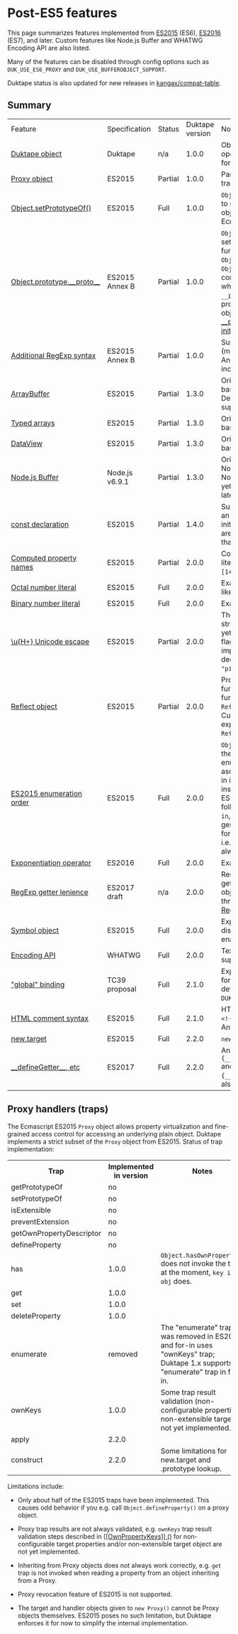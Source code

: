 # Post-ES5 features

This page summarizes features implemented from
[ES2015](http://www.ecma-international.org/ecma-262/6.0/index.html) (ES6),
[ES2016](http://www.ecma-international.org/ecma-262/7.0/index.html) (ES7),
and later.  Custom features like Node.js Buffer and WHATWG Encoding API
are also listed.

Many of the features can be disabled through config options such as
`DUK_USE_ES6_PROXY` and `DUK_USE_BUFFEROBJECT_SUPPORT`.

Duktape status is also updated for new releases in
[kangax/compat-table](https://kangax.github.io/compat-table).

## Summary

<table>

<tr>
<td>Feature</td>
<td>Specification</td>
<td>Status</td>
<td>Duktape<br />version</td>
<td>Notes</td>
</tr>

<tr>
<td><a href="http://duktape.org/guide.html#builtin-duktape">Duktape object</a></td>
<td>Duktape</td>
<td>n/a</td>
<td>1.0.0</td>
<td>Object providing Duktape specific operations like inspecting values, forcing
    a garbage collection run, etc.</td>
</tr>

<tr>
<td><a href="http://www.ecma-international.org/ecma-262/6.0/#sec-proxy-objects">Proxy object</a></td>
<td>ES2015</td>
<td>Partial</td>
<td>1.0.0</td>
<td>Partial support, see separate Proxy trap support table below.</td>
</tr>

<tr>
<td><a href="http://www.ecma-international.org/ecma-262/6.0/#sec-object.setprototypeof">Object.setPrototypeOf()</a></td>
<td>ES2015</td>
<td>Full</td>
<td>1.0.0</td>
<td><code>Object.setPrototypeOf()</code> allows user to set the internal
    prototype of an object which is not supported in Ecmascript E5.</td>
</tr>

<tr>
<td><a href="http://www.ecma-international.org/ecma-262/6.0/#sec-object.prototype.__proto__">Object.prototype.__proto__</a></td>
<td>ES2015 Annex B</td>
<td>Partial</td>
<td>1.0.0</td>
<td><code>Object.prototype.__proto__</code> is a setter/getter which provides
    the same functionality as <code>Object.getPrototypeOf()</code>
    and <code>Object.setPrototypeOf()</code> but is compatible with existing
    code base which has relied on a non-standard <code>__proto__</code>
    property for a while.  The property is not available for "bare objects".
    Duktape does not support
    <a href="http://www.ecma-international.org/ecma-262/6.0/index.html#sec-__proto__-property-names-in-object-initializers">__proto__ property name in an object initializer</a>.</td>
</td>
</tr>

<tr>
<td><a href="http://www.ecma-international.org/ecma-262/6.0/#sec-regular-expressions-patterns">Additional RegExp syntax</a></td>
<td>ES2015 Annex B</td>
<td>Partial</td>
<td>1.0.0</td>
<td>Support for non-ES5 RegExp forms (most of them described in ES2015 Annex B)
    has been added incrementally over releases.</td>
</tr>

<tr>
<td><a href="http://www.ecma-international.org/ecma-262/6.0/#sec-arraybuffer-objects">ArrayBuffer</a></td>
<td>ES2015</td>
<td>Partial</td>
<td>1.3.0</td>
<td>Original Duktape implementation was based on the Khronos specification.
    Detached ArrayBuffers are not yet supported.</td>
</tr>

<tr>
<td><a href="http://www.ecma-international.org/ecma-262/6.0/#sec-typedarray-objects">Typed arrays</a></td>
<td>ES2015</td>
<td>Partial</td>
<td>1.3.0</td>
<td>Original Duktape implementation was based on the Khronos specification.</td>
</tr>

<tr>
<td><a href="http://www.ecma-international.org/ecma-262/6.0/#sec-dataview-objects">DataView</a></td>
<td>ES2015</td>
<td>Partial</td>
<td>1.3.0</td>
<td>Original Duktape implementation was based on the Khronos specification.</td>
</tr>

<tr>
<td><a href="https://nodejs.org/api/buffer.html">Node.js Buffer</a></td>
<td>Node.js v6.9.1</td>
<td>Partial</td>
<td>1.3.0</td>
<td>Original implementation was based on Node.js Buffer v0.12.1, current goal
    is Node.js v6.9.1 but not all methods are yet implemented.  Duktape tracks
    the latest Node.js Buffer API.</td>
</tr>

<tr>
<td><a href="http://www.ecma-international.org/ecma-262/6.0/#sec-let-and-const-declarations">const declaration</a></td>
<td>ES2015</td>
<td>Partial</td>
<td>1.4.0</td>
<td>Support is partial, <code>const</code> is mostly just an alias for
    <code>var</code> except that an initializer is required: const
    variables are writable and function scope rather than block scope.</td>
</tr>

<tr>
<td><a href="http://www.ecma-international.org/ecma-262/6.0/#sec-object-initializer-runtime-semantics-evaluation">Computed property names</a></td>
<td>ES2015</td>
<td>Partial</td>
<td>2.0.0</td>
<td>Computed method name in object literal not yet supported.
    Example: <code>{ [1+2]: 'three' }</code>.</td>
</tr>

<tr>
<td><a href="http://www.ecma-international.org/ecma-262/6.0/#sec-literals-numeric-literals">Octal number literal</a></td>
<td>ES2015</td>
<td>Full</td>
<td>2.0.0</td>
<td>Example: <code>0o755</code>.  Legacy octal literals
    like <code>0755</code> are also supported.</td>
</tr>

<tr>
<td><a href="http://www.ecma-international.org/ecma-262/6.0/#sec-literals-numeric-literals">Binary number literal</a></td>
<td>ES2015</td>
<td>Full</td>
<td>2.0.0</td>
<td>Example: <code>0b10001010</code>.</td>
</tr>

<tr>
<td><a href="http://www.ecma-international.org/ecma-262/6.0/#sec-literals-string-literals">\u{H+} Unicode escape</a></td>
<td>ES2015</td>
<td>Partial</td>
<td>2.0.0</td>
<td>The escape syntax is allowed in both string literals and identifier
    names.  Not yet supported in RegExps (requires /u flag support which
    is not yet implemented).  Non-BMP escapes decode to surrogate pairs.
    Example: <code>"pile of \u{1f4a9}"</code>.</td>
</tr>

<tr>
<td><a href="http://www.ecma-international.org/ecma-262/6.0/#sec-reflect-object">Reflect object</a></td>
<td>ES2015</td>
<td>Partial</td>
<td>2.0.0</td>
<td>Provides access to several fundamental Ecmascript primitives as function
    calls.  For example, <code>Reflect.construct()</code> behaves like
    <code>new</code>.  Currently has some limitations, e.g. explicit
    <code>newTarget</code> is not supported in <code>Reflect.construct()</code>.</td>
</tr>

<tr>
<td><a href="http://www.ecma-international.org/ecma-262/6.0/#sec-ordinary-object-internal-methods-and-internal-slots-ownpropertykeys">ES2015 enumeration order</a></td>
<td>ES2015</td>
<td>Full</td>
<td>2.0.0</td>
<td><code>Object.getOwnPropertyNames()</code> follows the
    <a href="http://www.ecma-international.org/ecma-262/6.0/#sec-ordinary-object-internal-methods-and-internal-slots-ownpropertykeys">ES2015 [[OwnPropertyKeys]]</a>
    enumeration order: (1) array indices in ascending order, (2) other properties
    in insertion order, (3) symbols in insertion order.  While ES2015 or ES2016 don't
    require it, Duktape follows this same order also for <code>for-in</code>,
    <code>Object.keys()</code>, and <code>duk_enum()</code> in general.  As in V8,
    the rule is applied for every "inheritance level" in turn, i.e. inherited
    non-duplicate properties always follow child properties.</td>
</tr>

<tr>
<td><a href="http://www.ecma-international.org/ecma-262/7.0/#sec-exp-operator">Exponentiation operator</a></td>
<td>ES2016</td>
<td>Full</td>
<td>2.0.0</td>
<td>Example: <code>x ** y</code>, <code>x **= y</code>.</td>
</tr>

<tr>
<td><a href="https://github.com/tc39/ecma262/pull/263">RegExp getter lenience</a></td>
<td>ES2017 draft</td>
<td>n/a</td>
<td>2.0.0</td>
<td>RegExp.prototype.flags and other getters accept the RegExp.prototype
    object as a this binding without throwing a TypeError.
    See  <a href="https://github.com/tc39/ecma262/pull/263">RegExp.prototype issues</a>.</td>
</tr>

<tr>
<td><a href="http://www.ecma-international.org/ecma-262/6.0/#sec-symbol-objects">Symbol object</a></td>
<td>ES2015</td>
<td>Full</td>
<td>2.0.0</td>
<td>Experimental, <code>Symbol</code> binding is disabled by default in
    Duktape 2.0.0, enable using <code>DUK_USE_SYMBOL_BUILTIN</code>.</td>
</tr>

<tr>
<td><a href="https://encoding.spec.whatwg.org/">Encoding API</a></td>
<td>WHATWG</td>
<td>Full</td>
<td>2.0.0</td>
<td>TextEncoder() and TextDecoder(), supports UTF-8 encoding.</td>
</tr>

<tr>
<td><a href="https://github.com/tc39/proposal-global">"global" binding</td>
<td>TC39 proposal</td>
<td>Full</td>
<td>2.1.0</td>
<td>Experimental, named binding "global" for the global object.  Disabled by
    default, enable using <code>DUK_USE_GLOBAL_BINDING</code>.</td>
</tr>

<tr>
<td>
<a href="http://www.ecma-international.org/ecma-262/6.0/#sec-html-like-comments">HTML comment syntax</td>
<td>ES2015</td>
<td>Full</td>
<td>2.1.0</td>
<td>HTML comments syntax, recognizing <code>&lt;!--</code> and <code>--&gt;</code>
    as specified in ES2015 Annex B.1.3.</td>
</tr>

<tr>
<td>
<a href="http://www.ecma-international.org/ecma-262/6.0/#sec-meta-properties-runtime-semantics-evaluation">new.target</td>
<td>ES2015</td>
<td>Full</td>
<td>2.2.0</td>
<td><code>new.target</code> syntax.</td>
</tr>

<tr>
<td>
<a href="https://tc39.github.io/ecma262/#sec-additional-properties-of-the-object.prototype-object">__defineGetter__, etc</td>
<td>ES2017</td>
<td>Full</td>
<td>2.2.0</td>
<td>Annex B <code>Object.prototype.{__defineGetter,__defineSetter__}</code>
    and <code>Object.prototype.{__lookupGetter__,__lookupSetter__}</code>,
    also used in a lot of legacy code.</td>
</tr>

</table>

## Proxy handlers (traps)

The Ecmascript ES2015 `Proxy` object allows property virtualization
and fine-grained access control for accessing an underlying plain object.
Duktape implements a strict subset of the `Proxy` object from ES2015.
Status of trap implementation:

<table>
<tr><th>Trap</th><th>Implemented in version</th><th>Notes</th></tr>
<tr><td>getPrototypeOf</td><td>no</td><td></td></tr>
<tr><td>setPrototypeOf</td><td>no</td><td></td></tr>
<tr><td>isExtensible</td><td>no</td><td></td></tr>
<tr><td>preventExtension</td><td>no</td><td></td></tr>
<tr><td>getOwnPropertyDescriptor</td><td>no</td><td></td></tr>
<tr><td>defineProperty</td><td>no</td><td></td></tr>
<tr><td>has</td><td>1.0.0</td><td><code>Object.hasOwnProperty()</code> does not invoke the trap at the moment, <code>key in obj</code> does.</td></tr>
<tr><td>get</td><td>1.0.0</td><td></td></tr>
<tr><td>set</td><td>1.0.0</td><td></td></tr>
<tr><td>deleteProperty</td><td>1.0.0</td><td></td></tr>
<tr><td>enumerate</td><td>removed</td><td>The "enumerate" trap was removed in ES2016 and for-in uses "ownKeys" trap; Duktape 1.x supports "enumerate" trap in for-in.</td></tr>
<tr><td>ownKeys</td><td>1.0.0</td><td>Some trap result validation (non-configurable properties, non-extensible target) not yet implemented.</td></tr>
<tr><td>apply</td><td>2.2.0</td><td></td></tr>
<tr><td>construct</td><td>2.2.0</td><td>Some limitations for new.target and .prototype lookup.</td></tr>
</table>

Limitations include:

* Only about half of the ES2015 traps have been implemented.  This causes odd
  behavior if you e.g. call `Object.defineProperty()` on a proxy object.

* Proxy trap results are not always validated, e.g. `ownKeys` trap result validation
  steps described in
  [[[OwnPropertyKeys]] \(\)](http://www.ecma-international.org/ecma-262/6.0/#sec-proxy-object-internal-methods-and-internal-slots-ownpropertykeys)
  for non-configurable target properties and/or non-extensible target object
  are not yet implemented.

* Inheriting from Proxy objects does not always work correctly, e.g. `get` trap
  is not invoked when reading a property from an object inheriting from a Proxy.

* Proxy revocation feature of ES2015 is not supported.

* The target and handler objects given to `new Proxy()` cannot be Proxy
  objects themselves.  ES2015 poses no such limitation, but Duktape enforces
  it for now to simplify the internal implementation.

